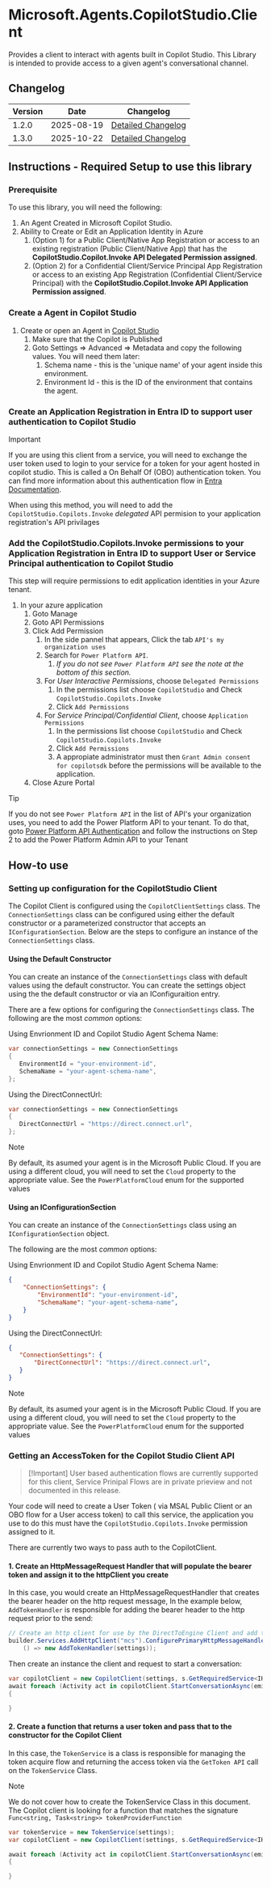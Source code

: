 # Microsoft.Agents.CopilotStudio.Client

 Provides a client to interact with agents built in Copilot Studio. This Library is intended to provide access to a given agent's conversational channel.
 
 ## Changelog
| Version | Date | Changelog |
|------|----|------------|
| 1.2.0 | 2025-08-19 | [Detailed Changelog](https://github.com/microsoft/Agents-for-net/releases/tag/v1.2.0) |
| 1.3.0 | 2025-10-22 | [Detailed Changelog](https://github.com/microsoft/Agents-for-net/blob/main/changelog.md) |

 ## Instructions - Required Setup to use this library
 
 ### Prerequisite
 
 To use this library, you will need the following:
 
 1. An Agent Created in Microsoft Copilot Studio.
 1. Ability to Create or Edit an Application Identity in Azure 
    1. (Option 1) for a Public Client/Native App Registration or access to an existing registration (Public Client/Native App) that has the **CopilotStudio.Copilot.Invoke API Delegated Permission assigned**.
    1. (Option 2) for a Confidential Client/Service Principal App Registration or access to an existing App Registration (Confidential Client/Service Principal) with the **CopilotStudio.Copilot.Invoke API Application Permission assigned**.
 
 ### Create a Agent in Copilot Studio
 
 1. Create or open an Agent in [Copilot Studio](https://copilotstudio.microsoft.com)
     1. Make sure that the Copilot is Published
     1. Goto Settings => Advanced => Metadata and copy the following values. You will need them later:
         1. Schema name - this is the 'unique name' of your agent inside this environment.
         1. Environment Id - this is the ID of the environment that contains the agent.
 
 ### Create an Application Registration in Entra ID to support user authentication to Copilot Studio
 
 > [!IMPORTANT]
 > If you are using this client from a service, you will need to exchange the user token used to login to your service for a token for your agent hosted in copilot studio. This is called a On Behalf Of (OBO) authentication token.  You can find more information about this authentication flow in [Entra Documentation](https://learn.microsoft.com/entra/msal/dotnet/acquiring-tokens/web-apps-apis/on-behalf-of-flow). 
 > 
 > When using this method, you will need to add the `CopilotStudio.Copilots.Invoke` *delegated* API permision to your application registration's API privilages
  
### Add the CopilotStudio.Copilots.Invoke permissions to your Application Registration in Entra ID to support User or Service Principal authentication to Copilot Studio
 
 This step will require permissions to edit application identities in your Azure tenant.

 1. In your azure application
     1. Goto Manage
     1. Goto API Permissions
     1. Click Add Permission
         1. In the side pannel that appears, Click the tab `API's my organization uses`
         1. Search for `Power Platform API`.
             1. *If you do not see `Power Platform API` see the note at the bottom of this section.*
         1. For *User Interactive Permissions*, choose `Delegated Permissions`
            1. In the permissions list choose `CopilotStudio` and Check `CopilotStudio.Copilots.Invoke`
            1. Click `Add Permissions`
         1. For *Service Principal/Confidential Client*, choose `Application Permissions`
            1. In the permissions list choose `CopilotStudio` and Check `CopilotStudio.Copilots.Invoke`
            1. Click `Add Permissions`
            1. A appropiate administrator must then `Grant Admin consent for copilotsdk` before the permissions will be available to the application.
     1. Close Azure Portal
 
 > [!TIP]
 > If you do not see `Power Platform API` in the list of API's your organization uses, you need to add the Power Platform API to your tenant. To do that, goto [Power Platform API Authentication](https://learn.microsoft.com/power-platform/admin/programmability-authentication-v2#step-2-configure-api-permissions) and follow the instructions on Step 2 to add the Power Platform Admin API to your Tenant
 
 
 ## How-to use
 
 ### Setting up configuration for the CopilotStudio Client

 The Copilot Client is configured using the `CopilotClientSettings` class.
 The `ConnectionSettings` class can be configured using either the default constructor or a parameterized constructor that accepts an `IConfigurationSection`. Below are the steps to configure an instance of the `ConnectionSettings` class.

 #### Using the Default Constructor
 
 You can create an instance of the `ConnectionSettings` class with default values using the default constructor. You can create the settings object using the the default constructor or via an IConfiguraition entry.

 There are a few options for configuring the `ConnectionSettings` class. The following are the most *common* options:

 Using Envrionment ID and Copilot Studio Agent Schema Name:
 ```csharp
var connectionSettings = new ConnectionSettings 
{ 
    EnvironmentId = "your-environment-id", 
    SchemaName = "your-agent-schema-name", 
};
 ```

 Using the DirectConnectUrl:
 ```csharp
var connectionSettings = new ConnectionSettings 
{
    DirectConnectUrl = "https://direct.connect.url", 
};
 ```

 > [!NOTE]
 > By default, its asumed your agent is in the Microsoft Public Cloud. If you are using a different cloud, you will need to set the `Cloud` property to the appropriate value. See the `PowerPlatformCloud` enum for the supported values
 > 

 #### Using an IConfigurationSection

 You can create an instance of the `ConnectionSettings` class using an `IConfigurationSection` object. 

 The following are the most *common* options:
 
 Using Envrionment ID and Copilot Studio Agent Schema Name:
 
```json
{
    "ConnectionSettings": {
        "EnvironmentId": "your-environment-id",
        "SchemaName": "your-agent-schema-name",
    }
}
 ```
 Using the DirectConnectUrl:

 ```json
{
    "ConnectionSettings": {
        "DirectConnectUrl": "https://direct.connect.url",
    }
}
```
 > [!NOTE]
 > By default, its asumed your agent is in the Microsoft Public Cloud. If you are using a different cloud, you will need to set the `Cloud` property to the appropriate value. See the `PowerPlatformCloud` enum for the supported values
 > 

 ### Getting an AccessToken for the Copilot Studio Client API
 
 >[!Important] User based authentication flows are currently supported for this client, Service Prinipal Flows are in private prieview and not documented in this release. 
 
 Your code will need to create a User Token ( via MSAL Public Client or an OBO flow for a User access token) to call this service, the application you use to do this must have the `CopilotStudio.Copilots.Invoke` permission assigned to it.
 
 There are currently two ways to pass auth to the CopilotClient.
 
 #### 1. Create an HttpMessageRequest Handler that will populate the bearer token and assign it to the httpClient you create
 
 In this case, you would create an HttpMessageRequestHandler that creates the bearer header on the http request message,  In the example below, `AddTokenHandler` is responsible for adding the bearer header to the http request prior to the send:
 
 ```cs
 // Create an http client for use by the DirectToEngine Client and add the token handler to the client.
 builder.Services.AddHttpClient("mcs").ConfigurePrimaryHttpMessageHandler(
     () => new AddTokenHandler(settings));
 ```
 
 Then create an instance the client and request to start a conversation:
 
 ```cs
 var copilotClient = new CopilotClient(settings, s.GetRequiredService<IHttpClientFactory>(), logger, "mcs");
 await foreach (Activity act in copilotClient.StartConversationAsync(emitStartConversationEvent:true, cancellationToken:cancellationToken))
 {
 
 }
 ```
 
 #### 2. Create a function that returns a user token and pass that to the constructor for the Copilot Client
 
 In this case, the `TokenService` is a class is responsible for managing the token acquire flow and returning the access token via the `GetToken API` call on the `TokenService` Class.
 > [!NOTE]
 > We do not cover how to create the TokenService Class in this document. The Copilot client is looking for a function that matches the signature `Func<string, Task<string>> tokenProviderFunction`
 
 ```cs
 var tokenService = new TokenService(settings);
 var copilotClient = new CopilotClient(settings, s.GetRequiredService<IHttpClientFactory>(), tokenService.GetToken, logger, "mcs");
 
 await foreach (Activity act in copilotClient.StartConversationAsync(emitStartConversationEvent:true, cancellationToken:cancellationToken))
 {
 
 }
 ```



